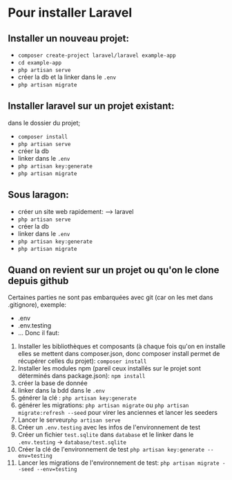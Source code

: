 # Pour installer Laravel

## Installer un nouveau projet:
- ``composer create-project laravel/laravel example-app``
- ``cd example-app``
- ``php artisan serve``
- créer la db et la linker dans le ``.env``
- ``php artisan migrate``

## Installer laravel sur un projet existant:
dans le dossier du projet;
- ``composer install``
- ``php artisan serve``
- créer la db
- linker dans le ``.env``
- ``php artisan key:generate``
- ``php artisan migrate``

## Sous laragon:
- créer un site web rapidement: --> laravel
- ``php artisan serve``
- créer la db
- linker dans le ``.env``
- ``php artisan key:generate``
- ``php artisan migrate``

## Quand on revient sur un projet ou qu'on le clone depuis github
Certaines parties ne sont pas embarquées avec git (car on les met dans .gitignore), exemple:
- .env
- .env.testing
- ...
Donc il faut:
1. Installer les bibliothèques et composants (à chaque fois qu'on en installe elles se mettent dans composer.json, donc composer install permet de récupérer celles du projet): ``composer install``
2. Installer les modules npm (pareil ceux installés sur le projet sont déterminés dans package.json): ``npm install``
3. créer la base de donnée
4. linker dans la bdd dans le ``.env``
5. générer la clé : ``php artisan key:generate``
6. générer les migrations: ``php artisan migrate`` ou ``php artisan migrate:refresh --seed`` pour virer les anciennes et lancer les seeders
7. Lancer le serveur``php artisan serve``
8. Créer un ``.env.testing`` avec les infos de l'environnement de test
9. Créer un fichier ``test.sqlite`` dans ``database`` et le linker dans le ``.env.testing`` -> ``database/test.sqlite``
10. Créer la clé de l'environnement de test ``php artisan key:generate --env=testing``
11. Lancer les migrations de l'environnement de test: ``php artisan migrate --seed --env=testing``


